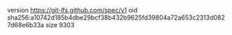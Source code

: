 version https://git-lfs.github.com/spec/v1
oid sha256:a10742d185b4dbe29bcf38b432b9625fd39804a72a653c2313d0827d68e6b33a
size 9303
